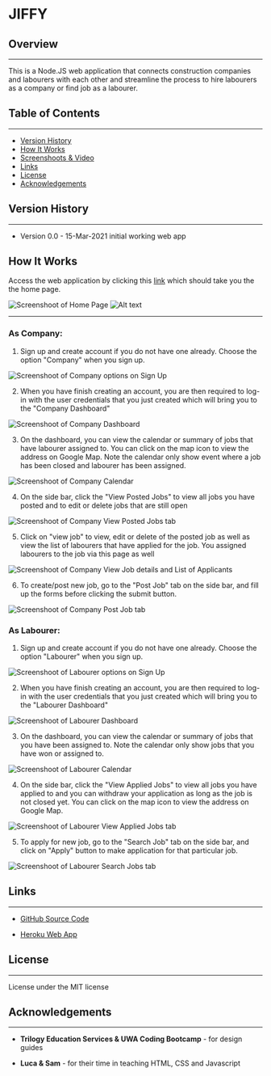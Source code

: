 # JIFFY

## Overview
---
This is a Node.JS web application that connects construction companies and labourers with each other and streamline the process to hire labourers as a company or find job as a labourer.

## Table of Contents
---
* [Version History](#version-history)
* [How It Works](#how-it-works)
* [Screenshoots & Video](#screenshoots-&-video)
* [Links](#links)
* [License](#license)
* [Acknowledgements](#acknowledgements)  

## Version History
---
* Version 0.0 - 15-Mar-2021
    initial working web app  

## How It Works

Access the web application by clicking this [link](https://project2-will.herokuapp.com/) which should take you the the home page.

![Screenshoot of Home Page](public\asset\screenshots\home-page.PNG)
![Alt text](public\asset\screenshots\home-page.PNG?raw=true "home") 

---
### As Company:
1. Sign up and create account if you do not have one already. Choose the option "Company" when you sign up.

![Screenshoot of Company options on Sign Up](public\asset\screenshots\company-sign-up.PNG)

2. When you have finish creating an account, you are then required to log-in with the user credentials that you just created which will bring you to the "Company Dashboard"

![Screenshoot of Company Dashboard](public\asset\screenshots\company-dashboard.PNG)

3. On the dashboard, you can view the calendar or summary of jobs that have labourer assigned to. You can click on the map icon to view the address on Google Map. Note the calendar only show event where a job has been closed and labourer has been assigned.

![Screenshoot of Company Calendar](public\asset\screenshots\company-calendar.PNG)

4. On the side bar, click the "View Posted Jobs" to view all jobs you have posted and to edit or delete jobs that are still open

![Screenshoot of Company View Posted Jobs tab](public\asset\screenshots\company-view-posted-jobs.PNG)

5. Click on "view job" to view, edit or delete of the posted job as well as view the list of labourers that have applied for the job. You assigned labourers to the job via this page as well

![Screenshoot of Company View Job details and List of Applicants](public\asset\screenshots\company-view-job-details.PNG)

6. To create/post new job, go to the "Post Job" tab on the side bar, and fill up the forms before clicking the submit button.

![Screenshoot of Company Post Job tab](public\asset\screenshots\company-post-job.PNG)

### As Labourer:

1. Sign up and create account if you do not have one already. Choose the option "Labourer" when you sign up.

![Screenshoot of Labourer options on Sign Up](public\asset\screenshots\labourer-sign-up.PNG)

2. When you have finish creating an account, you are then required to log-in with the user credentials that you just created which will bring you to the "Labourer Dashboard"

![Screenshoot of Labourer Dashboard](public\asset\screenshots\labourer-dashboard.PNG)

3. On the dashboard, you can view the calendar or summary of jobs that you have been assigned to. Note the calendar only show jobs that you have won or assigned to.

![Screenshoot of Labourer Calendar](public\asset\screenshots\labourer-calendar.PNG)

4. On the side bar, click the "View Applied Jobs" to view all jobs you have applied to and you can withdraw your application as long as the job is not closed yet. You can click on the map icon to view the address on Google Map.

![Screenshoot of Labourer View Applied Jobs tab](public\asset\screenshots\labourer-view-applied-jobs.PNG)

5. To apply for new job, go to the "Search Job" tab on the side bar, and click on "Apply" button to make application for that particular job. 

![Screenshoot of Labourer Search Jobs tab](public\asset\screenshots\labourer-search-jobs.PNG)


## Links
---
* [ GitHub Source Code](https://github.com/willygodwin/sos-labour)  

* [ Heroku Web App](https://project2-will.herokuapp.com/) 


## License
---
License under the MIT license  

## Acknowledgements
---
* **Trilogy Education Services & UWA Coding Bootcamp** - for design guides

* **Luca & Sam** - for their time in teaching HTML, CSS and Javascript


